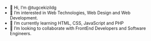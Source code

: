 - 👋 Hi, I’m @tugcekizildg
- 👀 I’m interested in Web Technologies, Web Design and Web Development.
- 🌱 I’m currently learning HTML, CSS, JavaScript and PHP
- 💞️ I’m looking to collaborate with FrontEnd Developers and Software Engineers.


<!---
tugcekizildg/tugcekizildg is a ✨ special ✨ repository because its `README.md` (this file) appears on your GitHub profile.
You can click the Preview link to take a look at your changes.
--->
